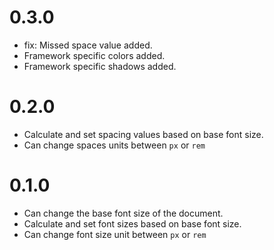 # 0.3.0
- fix: Missed space value added.
- Framework specific colors added.
- Framework specific shadows added.
# 0.2.0
- Calculate and set spacing values based on base font size.
- Can change spaces units between `px` or `rem`
# 0.1.0
- Can change the base font size of the document.
- Calculate and set font sizes based on base font size.
- Can change font size unit between `px` or `rem`
